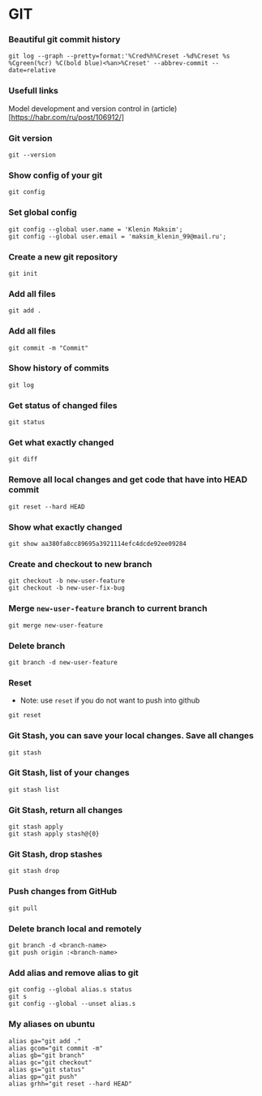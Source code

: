 # GIT

### Beautiful git commit history
```shell
git log --graph --pretty=format:'%Cred%h%Creset -%d%Creset %s %Cgreen(%cr) %C(bold blue)<%an>%Creset' --abbrev-commit --date=relative
```

### Usefull links
Model development and version control in (article)[https://habr.com/ru/post/106912/]

### Git version
```shell
git --version
```

### Show config of your git
```shell
git config
```

### Set global config
```shell
git config --global user.name = 'Klenin Maksim';
git config --global user.email = 'maksim_klenin_99@mail.ru';
```

### Create a new git repository
```shell
git init
```

### Add all files
```shell
git add .
```

### Add all files
```shell
git commit -m "Commit"
```

### Show history of commits
```shell
git log
```

### Get status of changed files
```shell
git status
```

### Get what exactly changed
```shell
git diff
```

### Remove all local changes and get code that have into HEAD commit
```shell
git reset --hard HEAD
```

### Show what exactly changed
```shell
git show aa380fa8cc89695a3921114efc4dcde92ee09284
```

### Create and checkout to new branch
```shell
git checkout -b new-user-feature
git checkout -b new-user-fix-bug
```

### Merge `new-user-feature` branch to current branch
```shell
git merge new-user-feature
```

### Delete branch
```shell
git branch -d new-user-feature
```

### Reset
* Note: use `reset` if you do not want to push into github
```shell
git reset
```

### Git Stash, you can save your local changes. Save all changes
```shell
git stash
```

### Git Stash, list of your changes
```shell
git stash list
```

### Git Stash, return all changes
```shell
git stash apply
git stash apply stash@{0}
```

### Git Stash, drop stashes
```shell
git stash drop
```

### Push changes from GitHub
```shell
git pull
```

### Delete branch local and remotely
```shell
git branch -d <branch-name>
git push origin :<branch-name>
```

### Add alias and remove alias to git
```shell
git config --global alias.s status
git s
git config --global --unset alias.s
```

### My aliases on ubuntu
```shell
alias ga="git add ."
alias gcom="git commit -m"
alias gb="git branch"
alias gc="git checkout"
alias gs="git status"
alias gp="git push"
alias grhh="git reset --hard HEAD"
```
